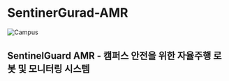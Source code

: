 # SentinerGurad-AMR

![Campus](https://github.com/user-attachments/assets/27bde4e9-4be5-4e70-b5cf-6f646a9ddfe6)
## SentinelGuard AMR - 캠퍼스 안전을 위한 자율주행 로봇 및 모니터링 시스템 ##
